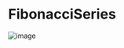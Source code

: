 # FibonacciSeries

![image](https://user-images.githubusercontent.com/77693665/201473991-17d35b77-acac-4ba4-a1e1-e751ec69c2ac.png)
